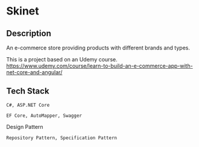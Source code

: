 # Skinet

## Description
An e-commerce store providing products with different brands and types.  

This is a project based on an Udemy course.  
<https://www.udemy.com/course/learn-to-build-an-e-commerce-app-with-net-core-and-angular/>  

## Tech Stack
```    
C#, ASP.NET Core
```
```
EF Core, AutoMapper, Swagger
```
Design Pattern
```
Repository Pattern, Specification Pattern
```
